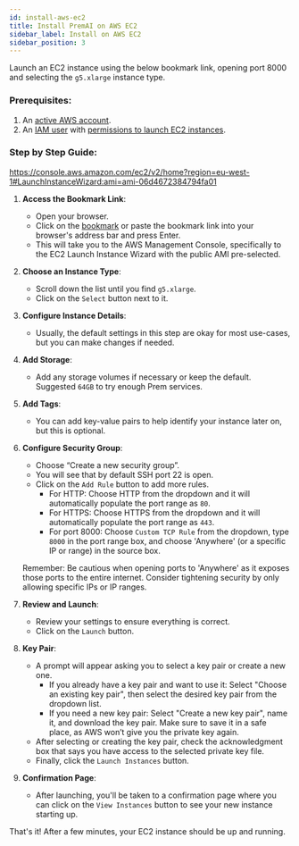 ```yaml
---
id: install-aws-ec2
title: Install PremAI on AWS EC2
sidebar_label: Install on AWS EC2
sidebar_position: 3
---
```


Launch an EC2 instance using the below bookmark link, opening port 8000 and selecting the `g5.xlarge` instance type.


### Prerequisites:

1. An [active AWS account](https://docs.aws.amazon.com/SetUp/latest/UserGuide/setup-AWSsignup.html).
2. An [IAM user](https://docs.aws.amazon.com/SetUp/latest/UserGuide/setup-configadminuser.html) with [permissions to launch EC2 instances](https://docs.aws.amazon.com/IAM/latest/UserGuide/reference_policies_examples_ec2_region.html).

### Step by Step Guide:

https://console.aws.amazon.com/ec2/v2/home?region=eu-west-1#LaunchInstanceWizard:ami=ami-06d4672384794fa01

1. **Access the Bookmark Link**:
    - Open your browser.
    - Click on the [bookmark](https://console.aws.amazon.com/ec2/v2/home?region=eu-west-1#LaunchInstanceWizard:ami=ami-06d4672384794fa01) or paste the bookmark link into your browser's address bar and press Enter. 
    - This will take you to the AWS Management Console, specifically to the EC2 Launch Instance Wizard with the public AMI pre-selected.

2. **Choose an Instance Type**:
    - Scroll down the list until you find `g5.xlarge`. 
    - Click on the `Select` button next to it.

3. **Configure Instance Details**:
    - Usually, the default settings in this step are okay for most use-cases, but you can make changes if needed.

4. **Add Storage**:
    - Add any storage volumes if necessary or keep the default. Suggested `64GB` to try enough Prem services.

5. **Add Tags**:
    - You can add key-value pairs to help identify your instance later on, but this is optional.

6. **Configure Security Group**:
    - Choose “Create a new security group”.
    - You will see that by default SSH port 22 is open.
    - Click on the `Add Rule` button to add more rules.
        - For HTTP: Choose HTTP from the dropdown and it will automatically populate the port range as `80`.
        - For HTTPS: Choose HTTPS from the dropdown and it will automatically populate the port range as `443`.
        - For port 8000: Choose `Custom TCP Rule` from the dropdown, type `8000` in the port range box, and choose 'Anywhere' (or a specific IP or range) in the source box.
    
    Remember: Be cautious when opening ports to 'Anywhere' as it exposes those ports to the entire internet. Consider tightening security by only allowing specific IPs or IP ranges.

7. **Review and Launch**:
    - Review your settings to ensure everything is correct.
    - Click on the `Launch` button.
    
8. **Key Pair**:
    - A prompt will appear asking you to select a key pair or create a new one.
        - If you already have a key pair and want to use it: Select "Choose an existing key pair", then select the desired key pair from the dropdown list.
        - If you need a new key pair: Select "Create a new key pair", name it, and download the key pair. Make sure to save it in a safe place, as AWS won’t give you the private key again.
    - After selecting or creating the key pair, check the acknowledgment box that says you have access to the selected private key file.
    - Finally, click the `Launch Instances` button.

9. **Confirmation Page**:
    - After launching, you'll be taken to a confirmation page where you can click on the `View Instances` button to see your new instance starting up.

That's it! After a few minutes, your EC2 instance should be up and running.
